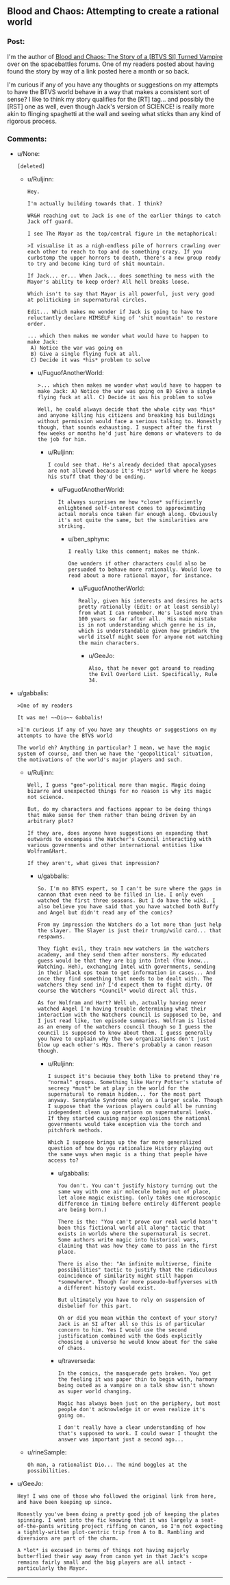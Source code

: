 ## Blood and Chaos: Attempting to create a rational world

### Post:

I'm the author of [Blood and Chaos: The Story of a [BTVS SI] Turned Vampire](https://forums.spacebattles.com/threads/blood-and-chaos-the-story-of-a-btvs-si-turned-vampire.354777/) over on the spacebattles forums. One of my readers posted about having found the story by way of a link posted here a month or so back. 

I'm curious if any of you have any thoughts or suggestions on my attempts to have the BTVS world behave in a way that makes a consistent sort of sense? I like to think my story qualifies for the [RT] tag... and possibly the [RST] one as well, even though Jack's version of SCIENCE! is really more akin to flinging spaghetti at the wall and seeing what sticks than any kind of rigorous process.

### Comments:

- u/None:
  ```
  [deleted]
  ```

  - u/Ruljinn:
    ```
    Hey.

    I'm actually building towards that. I think?

    WR&H reaching out to Jack is one of the earlier things to catch Jack off guard. 

    I see The Mayor as the top/central figure in the metaphorical:

    >I visualise it as a nigh-endless pile of horrors crawling over each other to reach to top and do something crazy. If you curbstomp the upper horrors to death, there's a new group ready to try and become king turd of shit mountain.

    If Jack... er... When Jack... does something to mess with the Mayor's ability to keep order? All hell breaks loose. 

    Which isn't to say that Mayor is all powerful, just very good at politicking in supernatural circles.

    Edit... Which makes me wonder if Jack is going to have to reluctantly declare HIMSELF king of 'shit mountain' to restore order.

    ... which then makes me wonder what would have to happen to make Jack:
     A) Notice the war was going on
     B) Give a single flying fuck at all. 
     C) Decide it was *his* problem to solve
    ```

    - u/FuguofAnotherWorld:
      ```
      >... which then makes me wonder what would have to happen to make Jack: A) Notice the war was going on B) Give a single flying fuck at all. C) Decide it was his problem to solve

      Well, he could always decide that the whole city was *his* and anyone killing his citizens and breaking his buildings without permission would face a serious talking to. Honestly though, that sounds exhausting. I suspect after the first few weeks or months he'd just hire demons or whatevers to do the job for him.
      ```

      - u/Ruljinn:
        ```
        I could see that. He's already decided that apocalypses are not allowed because it's *his* world where he keeps his stuff that they'd be ending.
        ```

        - u/FuguofAnotherWorld:
          ```
          It always surprises me how *close* sufficiently enlightened self-interest comes to approximating actual morals once taken far enough along. Obviously it's not quite the same, but the similarities are striking.
          ```

          - u/ben_sphynx:
            ```
            I really like this comment; makes me think.

            One wonders if other characters could also be persuaded to behave more rationally. Would love to read about a more rational mayor, for instance.
            ```

            - u/FuguofAnotherWorld:
              ```
              Really, given his interests and desires he acts pretty rationally (Edit: or at least sensibly) from what I can remember. He's lasted more than 100 years so far after all.  His main mistake is in not understanding which genre he is in, which is understandable given how grimdark the world itself might seem for anyone not watching the main characters.
              ```

              - u/GeeJo:
                ```
                Also, that he never got around to reading the Evil Overlord List. Specifically, Rule 34.
                ```

- u/gabbalis:
  ```
  >One of my readers 

  It was me! ~~Dio~~ Gabbalis!

  >I'm curious if any of you have any thoughts or suggestions on my attempts to have the BTVS world

  The world eh? Anything in particular? I mean, we have the magic system of course, and then we have the 'geopolitical' situation, the motivations of the world's major players and such.
  ```

  - u/Ruljinn:
    ```
    Well, I guess "geo"-political more than magic. Magic doing bizarre and unexpected things for no reason is why its magic not science.

    But, do my characters and factions appear to be doing things that make sense for them rather than being driven by an arbitrary plot? 

    If they are, does anyone have suggestions on expanding that outwards to encompass the Watcher's Council interacting with various governments and other international entities like Wolfram&Hart.

    If they aren't, what gives that impression?
    ```

    - u/gabbalis:
      ```
      So. I'm no BTVS expert, so I can't be sure where the gaps in cannon that even need to be filled in lie. I only even watched the first three seasons. But I do have the wiki. I also believe you have said that you have watched both Buffy and Angel but didn't read any of the comics?

      From my impression the Watchers do a lot more than just help the slayer. The Slayer is just their trump/wild card... that respawns.

      They fight evil, they train new watchers in the watchers academy, and they send them after monsters. My educated guess would be that they are big into Intel (You know... Watching. Heh), exchanging Intel with governments, sending in their black ops team to get information in cases... And once they find something that needs to be dealt with. The watchers they send in? I'd expect them to fight dirty. Of course the Watchers *Council* would direct all this.

      As for Wolfram and Hart? Well uh, actually having never watched Angel I'm having trouble determining what their interaction with the Watchers council is supposed to be, and I just read like, ten episode summaries. Wolfram is listed as an enemy of the watchers council though so I guess the council is supposed to know about them. I guess generally you have to explain why the two organizations don't just blow up each other's HQs. There's probably a canon reason though.
      ```

      - u/Ruljinn:
        ```
        I suspect it's because they both like to pretend they're "normal" groups. Something like Harry Potter's statute of secrecy *must* be at play in the world for the supernatural to remain hidden... for the most part anyway. Sunnydale Syndrome only on a larger scale. Though I suppose that the various players could all be running independent clean up operations on supernatural leaks.  If they started causing major explosions the national governments would take exception via the torch and pitchfork methods. 

        Which I suppose brings up the far more generalized question of how do you rationalize History playing out the same ways when magic is a thing that people have access to?
        ```

        - u/gabbalis:
          ```
          You don't. You can't justify history turning out the same way with one air molecule being out of place, let alone magic existing. (only takes one microscopic difference in timing before entirely different people are being born.)

          There is the: "You can't prove our real world hasn't been this fictional world all along" tactic that exists in worlds where the supernatural is secret. Some authors write magic into historical wars, claiming that was how they came to pass in the first place.

          There is also the: "An infinite multiverse, finite possibilities" tactic to justify that the ridiculous coincidence of similarity might still happen *somewhere*. Though far more pseudo-buffyverses with a different history would exist.

          But ultimately you have to rely on suspension of disbelief for this part.

          Oh or did you mean within the context of your story? Jack is an SI after all so this is of particular concern to him. Yes I would use the second justification combined with the Gods explicitly choosing a universe he would know about for the sake of chaos.
          ```

        - u/traverseda:
          ```
          In the comics, the masquerade gets broken. You get the feeling it was paper thin to begin with, harmony being outed as a vampire on a talk show isn't shown as super world changing.

          Magic has always been just on the periphery, but most people don't acknowledge it or even realize it's going on.

          I don't really have a clear understanding of how that's supposed to work. I could swear I thought the answer was important just a second ago...
          ```

  - u/rineSample:
    ```
    Oh man, a rationalist Dio... The mind boggles at the possibilities.
    ```

- u/GeeJo:
  ```
  Hey! I was one of those who followed the original link from here, and have been keeping up since.

  Honestly you've been doing a pretty good job of keeping the plates spinning. I went into the fic knowing that it was largely a seat-of-the-pants writing project riffing on canon, so I'm not expecting a tightly-written plot-centric trip from A to B. Rambling and diversions are part of the charm.

  A *lot* is excused in terms of things not having majorly butterflied their way away from canon yet in that Jack's scope remains fairly small and the big players are all intact - particularly the Mayor.
  ```

---

